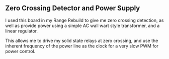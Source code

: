 ## Zero Crossing Detector and Power Supply

I used this board in my Range Rebuild to give me zero crossing detection, as well as provide power using a simple AC wall wart style transformer, and a linear regulator. 

This allows me to drive my solid state relays at zero crossing, and use the inherent frequency of the power line as the clock for a very slow PWM for power control. 


